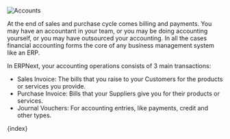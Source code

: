 ![Accounts](http://erpnext.org/files/accounts-image.png)

At the end of sales and purchase cycle comes billing and payments. You may have
an accountant in your team, or you may be doing accounting yourself, or you may
have outsourced your accounting. In all the cases financial accounting forms the core of any business management system like an ERP.

In ERPNext, your accounting operations consists of 3 main transactions:

  * Sales Invoice: The bills that you raise to your Customers for the products or services you provide. 
  * Purchase Invoice: Bills that your Suppliers give you for their products or services. 
  * Journal Vouchers: For accounting entries, like payments, credit and other types.

{index}
